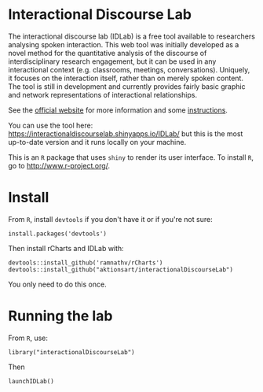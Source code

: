 # Interactional Discourse Lab

The interactional discourse lab (IDLab) is a free tool available to researchers analysing spoken interaction. This web tool
was initially developed as a novel method for the quantitative analysis of the discourse of interdisciplinary research engagement,
but it can be used in any interactional context (e.g. classrooms, meetings, conversations).
Uniquely, it focuses on the interaction itself, rather than on merely spoken content. The tool is still in development and currently
provides fairly basic graphic and network representations of interactional relationships.

See the [official website](http://interactionaldiscourselab.net/) for more information and some [instructions](http://interactionaldiscourselab.net/tutorial.html).

You can use the tool here: <https://interactionaldiscourselab.shinyapps.io/IDLab/> but this is the most up-to-date version and it runs locally on your machine.

This is an `R` package that uses `shiny` to render its user interface. To install `R`, go to <http://www.r-project.org/>.

# Install
From `R`, install `devtools` if you don't have it or if you're not sure:

    install.packages('devtools')

Then install rCharts and IDLab with:

    devtools::install_github('ramnathv/rCharts')
    devtools::install_github("aktionsart/interactionalDiscourseLab")

You only need to do this once. 

# Running the lab
From `R`, use:

    library("interactionalDiscourseLab")

Then

    launchIDLab()
